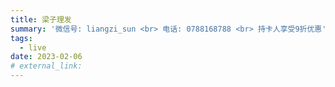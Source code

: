 ```yaml
---
title: 梁子理发
summary: '微信号: liangzi_sun <br> 电话: 0788168788 <br> 持卡人享受9折优惠'
tags:
  - live
date: 2023-02-06
# external_link:
---
```

